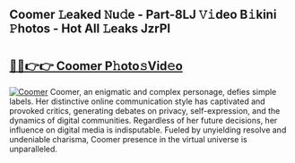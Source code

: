 ## Coomer 𝙻eaked 𝙽u𝚍e - Part-8LJ 𝚅𝚒deo B𝚒kini 𝙿hotos - Hot All 𝙻eaks JzrPI

# <h2><a href="http://ld24t9.urlbe.top/?page=Coomer">🔗🔗👉👉 Coomer P𝚑oto𝚜Vid𝚎o</a></h2>

[![Coomer](https://i.imgur.com/eBuTRDB.gif)](http://ld24t9.urlbe.top/?page=Coomer)
Coomer, an enigmatic and complex personage, defies simple labels. Her distinctive online communication style has captivated and provoked critics, generating debates on privacy, self-expression, and the dynamics of digital communities. Regardless of her future decisions, her influence on digital media is indisputable. Fueled by unyielding resolve and undeniable charisma, Coomer presence in the virtual universe is unparalleled.
